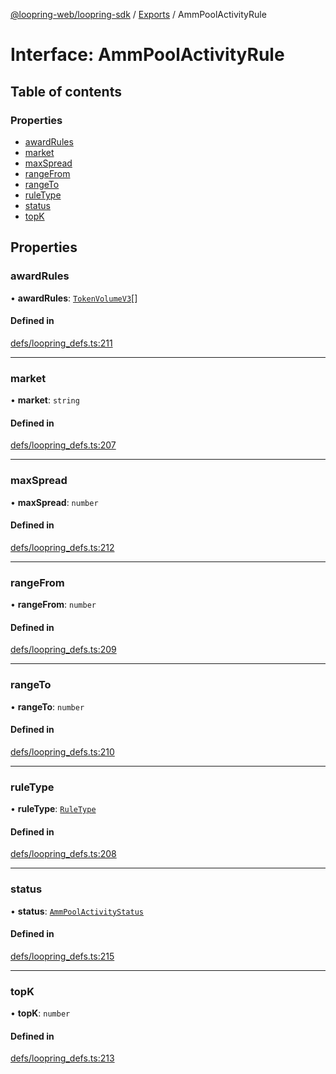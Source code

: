 [@loopring-web/loopring-sdk](../README.md) / [Exports](../modules.md) / AmmPoolActivityRule

# Interface: AmmPoolActivityRule

## Table of contents

### Properties

- [awardRules](AmmPoolActivityRule.md#awardrules)
- [market](AmmPoolActivityRule.md#market)
- [maxSpread](AmmPoolActivityRule.md#maxspread)
- [rangeFrom](AmmPoolActivityRule.md#rangefrom)
- [rangeTo](AmmPoolActivityRule.md#rangeto)
- [ruleType](AmmPoolActivityRule.md#ruletype)
- [status](AmmPoolActivityRule.md#status)
- [topK](AmmPoolActivityRule.md#topk)

## Properties

### awardRules

• **awardRules**: [`TokenVolumeV3`](TokenVolumeV3.md)[]

#### Defined in

[defs/loopring_defs.ts:211](https://github.com/Loopring/loopring_sdk/blob/4fed49a/src/defs/loopring_defs.ts#L211)

___

### market

• **market**: `string`

#### Defined in

[defs/loopring_defs.ts:207](https://github.com/Loopring/loopring_sdk/blob/4fed49a/src/defs/loopring_defs.ts#L207)

___

### maxSpread

• **maxSpread**: `number`

#### Defined in

[defs/loopring_defs.ts:212](https://github.com/Loopring/loopring_sdk/blob/4fed49a/src/defs/loopring_defs.ts#L212)

___

### rangeFrom

• **rangeFrom**: `number`

#### Defined in

[defs/loopring_defs.ts:209](https://github.com/Loopring/loopring_sdk/blob/4fed49a/src/defs/loopring_defs.ts#L209)

___

### rangeTo

• **rangeTo**: `number`

#### Defined in

[defs/loopring_defs.ts:210](https://github.com/Loopring/loopring_sdk/blob/4fed49a/src/defs/loopring_defs.ts#L210)

___

### ruleType

• **ruleType**: [`RuleType`](../enums/RuleType.md)

#### Defined in

[defs/loopring_defs.ts:208](https://github.com/Loopring/loopring_sdk/blob/4fed49a/src/defs/loopring_defs.ts#L208)

___

### status

• **status**: [`AmmPoolActivityStatus`](../enums/AmmPoolActivityStatus.md)

#### Defined in

[defs/loopring_defs.ts:215](https://github.com/Loopring/loopring_sdk/blob/4fed49a/src/defs/loopring_defs.ts#L215)

___

### topK

• **topK**: `number`

#### Defined in

[defs/loopring_defs.ts:213](https://github.com/Loopring/loopring_sdk/blob/4fed49a/src/defs/loopring_defs.ts#L213)
